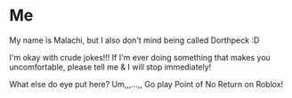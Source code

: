 # Me
My name is Malachi, but I also don't mind being called Dorthpeck :D

I'm okay with crude jokes!!! If I'm ever doing something that makes you uncomfortable, please tell me & I will stop immediately!

What else do eye put here? Um,,,...,, Go play Point of No Return on Roblox!
